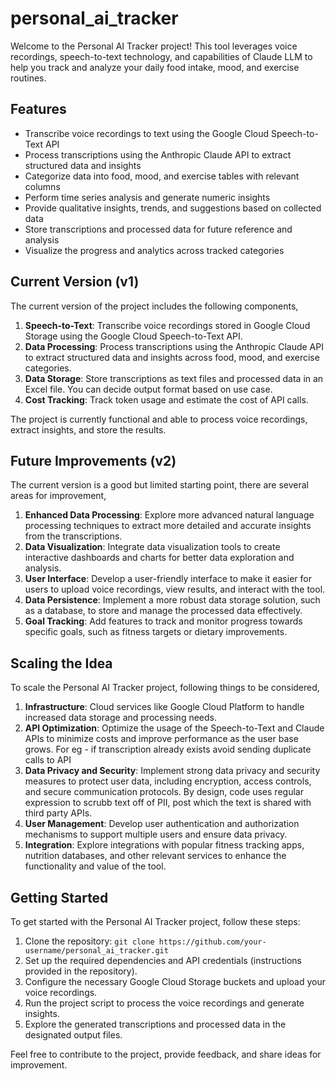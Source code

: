 # personal_ai_tracker

Welcome to the Personal AI Tracker project! This tool leverages voice recordings, speech-to-text technology, and capabilities of Claude LLM to help you track and analyze your daily food intake, mood, and exercise routines.

## Features

- Transcribe voice recordings to text using the Google Cloud Speech-to-Text API
- Process transcriptions using the Anthropic Claude API to extract structured data and insights
- Categorize data into food, mood, and exercise tables with relevant columns
- Perform time series analysis and generate numeric insights
- Provide qualitative insights, trends, and suggestions based on collected data
- Store transcriptions and processed data for future reference and analysis
- Visualize the progress and analytics across tracked categories
  
## Current Version (v1)

The current version of the project includes the following components,

1. **Speech-to-Text**: Transcribe voice recordings stored in Google Cloud Storage using the Google Cloud Speech-to-Text API.
2. **Data Processing**: Process transcriptions using the Anthropic Claude API to extract structured data and insights across food, mood, and exercise categories.
3. **Data Storage**: Store transcriptions as text files and processed data in an Excel file. You can decide output format based on use case.
5. **Cost Tracking**: Track token usage and estimate the cost of API calls.

The project is currently functional and able to process voice recordings, extract insights, and store the results.

## Future Improvements (v2)

The current version is a good but limited starting point, there are several areas for improvement,

1. **Enhanced Data Processing**: Explore more advanced natural language processing techniques to extract more detailed and accurate insights from the transcriptions.
2. **Data Visualization**: Integrate data visualization tools to create interactive dashboards and charts for better data exploration and analysis.
3. **User Interface**: Develop a user-friendly interface to make it easier for users to upload voice recordings, view results, and interact with the tool.
4. **Data Persistence**: Implement a more robust data storage solution, such as a database, to store and manage the processed data effectively.
5. **Goal Tracking**: Add features to track and monitor progress towards specific goals, such as fitness targets or dietary improvements.

## Scaling the Idea

To scale the Personal AI Tracker project, following things to be considered, 

1. **Infrastructure**: Cloud services like Google Cloud Platform to handle increased data storage and processing needs.
2. **API Optimization**: Optimize the usage of the Speech-to-Text and Claude APIs to minimize costs and improve performance as the user base grows. For eg - if transcription already exists avoid sending duplicate calls to API
3. **Data Privacy and Security**: Implement strong data privacy and security measures to protect user data, including encryption, access controls, and secure communication protocols. By design, code uses regular expression to scrubb text off of PII, post which the text is shared with third party APIs.
5. **User Management**: Develop user authentication and authorization mechanisms to support multiple users and ensure data privacy.
6. **Integration**: Explore integrations with popular fitness tracking apps, nutrition databases, and other relevant services to enhance the functionality and value of the tool.

## Getting Started

To get started with the Personal AI Tracker project, follow these steps:

1. Clone the repository: `git clone https://github.com/your-username/personal_ai_tracker.git`
2. Set up the required dependencies and API credentials (instructions provided in the repository).
3. Configure the necessary Google Cloud Storage buckets and upload your voice recordings.
4. Run the project script to process the voice recordings and generate insights.
5. Explore the generated transcriptions and processed data in the designated output files.

Feel free to contribute to the project, provide feedback, and share ideas for improvement.
